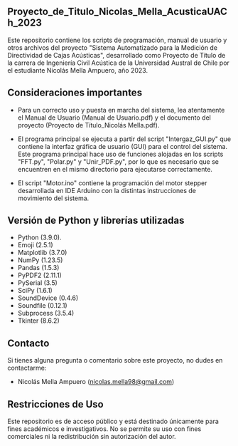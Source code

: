 ## Proyecto_de_Titulo_Nicolas_Mella_AcusticaUACh_2023
Este repositorio contiene los scripts de programación, manual de usuario y otros archivos del proyecto "Sistema Automatizado para la Medición de Directividad de Cajas Acústicas", desarrollado como Proyecto de Título de la carrera de Ingeniería Civil Acústica de la Universidad Austral de Chile por el estudiante Nicolás Mella Ampuero, año 2023.

## Consideraciones importantes

- Para un correcto uso y puesta en marcha del sistema, lea atentamente el Manual de Usuario (Manual de Usuario.pdf) y el documento del proyecto (Proyecto de Título_Nicolás Mella.pdf).
  
- El programa principal se ejecuta a partir del script "Intergaz_GUI.py" que contiene la interfaz gráfica de usuario (GUI) para el control del sistema. Este programa principal hace uso de funciones alojadas en los scripts "FFT.py", "Polar.py" y "Unir_PDF.py", por lo que es necesario que se encuentren en el mismo directorio para ejecutarse correctamente. 

- El script "Motor.ino" contiene la programación del motor stepper desarrollada en IDE Arduino con la distintas instrucciones de movimiento del sistema.

## Versión de Python y librerías utilizadas

- Python (3.9.0).
- Emoji (2.5.1)
- Matplotlib (3.7.0)
- NumPy (1.23.5)
- Pandas (1.5.3)
- PyPDF2 (2.11.1)
- PySerial (3.5)
- SciPy (1.6.1)
- SoundDevice (0.4.6)
- Soundfile (0.12.1)
- Subprocess (3.5.4)
- Tkinter (8.6.2)

## Contacto

Si tienes alguna pregunta o comentario sobre este proyecto, no dudes en contactarme:

- Nicolás Mella Ampuero (nicolas.mella98@gmail.com)

## Restricciones de Uso

Este repositorio es de acceso público y está destinado únicamente para fines académicos e investigativos. No se permite su uso con fines comerciales ni la redistribución sin autorización del autor.
